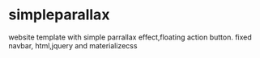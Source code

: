 # simpleparallax
website template with simple parrallax effect,floating action button. fixed navbar, html,jquery and materializecss
